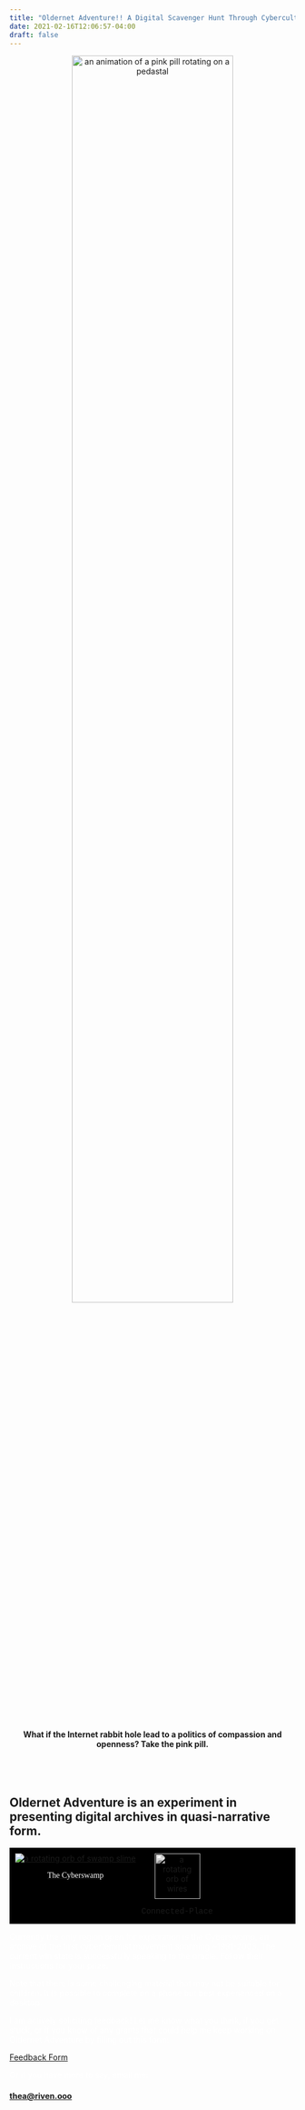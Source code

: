 ```yaml
---
title: "Oldernet Adventure!! A Digital Scavenger Hunt Through Cybercultural History"
date: 2021-02-16T12:06:57-04:00
draft: false
---
```


<!-- ![an animation of a pink pill rotating on a pedastal](/images/Misc/pill.gif) -->
<div style="text-align: center">
<img src="/images/Misc/pill.gif" alt="an animation of a pink pill rotating on a pedastal" width=75% >

<h4> What if the Internet rabbit hole lead to a politics of compassion and openness? Take the pink pill. </h4>

</div>


<br>
<br>

## Oldernet Adventure is an experiment in presenting digital archives in quasi-narrative form. 

<div style="background-color: black; display: flex; flex-align: center; padding-top: 10px; padding-left: 10px;">
    <a href="https://cyber-swamp.life" target="_blank" style="text-align: center; padding-right: 10px;">
        <img src="/images/Misc/16.gif" alt='a rotating orb of swamp slime' style="text-align: center;">
        <p style="font-family: 'Kardust Bold Expanded'; color: white;">The Cyberswamp</p>
    </a>
    <!-- <a href="https://cyber-swamp.life" target="_blank" style="text-align: center;"> -->
    <div style="text-align: center; cursor: not-allowed;">
        <img src="/images/Misc/sphere-frame.gif" alt='a rotating orb of wires' style="text-align: center; width: 80px; height: 80px; filter: grayscale(100%);">
        <p style="font-family: 'Courier New', monospace;">Connected-Place</p>
    <!-- </a> -->
    </div>
</div>

<p style="color: white;">Currently the only region open for exploration is the Cyberswamp, an archive of the first cyberfeminist movement spanning ~1991-2003. 
The current win state is successfully speaking to the oracle. Follow their instructions for your prize.</p>

<p style="color: white;">Note that there is some challenging material that may not be suitable for children. It is possible to complete on a phone but best experienced on a desktop.</p>

<p style="color: white;">I am actively soliciting feedback! Let me know what you think, if you get stuck, or if you know of any grants that could help me keep working on Oldernet Adventure by filling out this form: </p>

[Feedback Form](https://forms.gle/owPtnkwckpfjwhQG7)

<p style="color: white;">Or if you have more to say, email me:</p>

#### thea@riven.ooo 


<!-- <p style="color: white; padding-top: 20px;">And if you enjoyed this and want updates on when the next regions are open, <a href="https://tinyletter.com/alden-rivendale-jones" target="_blank">join my newsletter</a>.</p> -->

